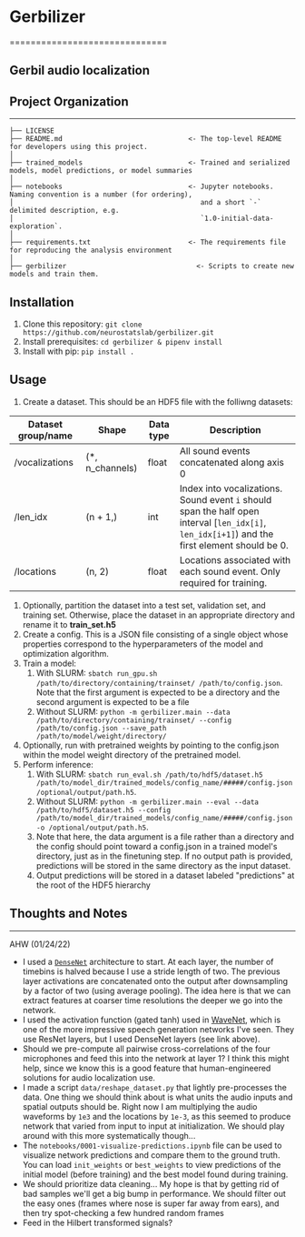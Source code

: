 # Gerbilizer
==============================

## Gerbil audio localization

## Project Organization
------------

    ├── LICENSE
    ├── README.md                               <- The top-level README for developers using this project.
    │
    ├── trained_models                          <- Trained and serialized models, model predictions, or model summaries
    │
    ├── notebooks                               <- Jupyter notebooks. Naming convention is a number (for ordering),
    │                                              and a short `-` delimited description, e.g.
    │                                              `1.0-initial-data-exploration`.
    │
    ├── requirements.txt                        <- The requirements file for reproducing the analysis environment
    │
    ├── gerbilizer                                <- Scripts to create new models and train them.


## Installation
1. Clone this repository: `git clone https://github.com/neurostatslab/gerbilizer.git`
2. Install prerequisites: `cd gerbilizer & pipenv install`
3. Install with pip: `pip install .`

## Usage
1. Create a dataset. This should be an HDF5 file with the folliwng datasets:

| Dataset group/name | Shape             | Data type | Description                                                                                                                                    |
|--------------------|-------------------|-----------|------------------------------------------------------------------------------------------------------------------------------------------------|
| /vocalizations     | (*, n_channels) | float     | All sound events concatenated along axis 0                                                                                                     |
| /len_idx           | (n + 1,)          | int       | Index into vocalizations. Sound event `i` should span the half open interval [`len_idx[i]`, `len_idx[i+1]`) and the first element should be 0. |
| /locations         | (n, 2)            | float     | Locations associated with each sound event. Only required for training.                                                                        |
1. Optionally, partition the dataset into a test set, validation set, and training set. Otherwise, place the dataset in an appropriate directory and rename it to **train_set.h5**
2. Create a config. This is a JSON file consisting of a single object whose properties correspond to the hyperparameters of the model and optimization algorithm.
3. Train a model:
   1. With SLURM: `sbatch run_gpu.sh /path/to/directory/containing/trainset/ /path/to/config.json`. Note that the first argument is expected to be a directory and the second argument is expected to be a file
   2. Without SLURM: `python -m gerbilizer.main --data /path/to/directory/containing/trainset/ --config /path/to/config.json --save_path /path/to/model/weight/directory/`
4. Optionally, run with pretrained weights by pointing to the config.json within the model weight directory of the pretrained model.
5. Perform inference:
   1. With SLURM: `sbatch run_eval.sh /path/to/hdf5/dataset.h5 /path/to/model_dir/trained_models/config_name/#####/config.json /optional/output/path.h5`. 
   2. Without SLURM: `python -m gerbilizer.main --eval --data /path/to/hdf5/dataset.h5 --config /path/to/model_dir/trained_models/config_name/#####/config.json -o /optional/output/path.h5`.
   3. Note that here, the data argument is a file rather than a directory and the config should point toward a config.json in a trained model's directory, just as in the finetuning step. If no output path is provided, predictions will be stored in the same directory as the input dataset.
   4. Output predictions will be stored in a dataset labeled "predictions" at the root of the HDF5 hierarchy


## Thoughts and Notes
-----------------

AHW (01/24/22)
* I used a [`DenseNet`](https://openaccess.thecvf.com/content/WACV2021/papers/Zhang_ResNet_or_DenseNet_Introducing_Dense_Shortcuts_to_ResNet_WACV_2021_paper.pdf) architecture to start. At each layer, the number of timebins is halved because I use a stride length of two. The previous layer activations are concatenated onto the output after downsampling by a factor of two (using average pooling). The idea here is that we can extract features at coarser time resolutions the deeper we go into the network.
* I used the activation function (gated tanh) used in [WaveNet](https://arxiv.org/abs/1609.03499), which is one of the more impressive speech generation networks I've seen. They use ResNet layers, but I used DenseNet layers (see link above).
* Should we pre-compute all pairwise cross-correlations of the four microphones and feed this into the network at layer 1? I think this might help, since we know this is a good feature that human-engineered solutions for audio localization use.
* I made a script `data/reshape_dataset.py` that lightly pre-processes the data. One thing we should think about is what units the audio inputs and spatial outputs should be. Right now I am multiplying the audio waveforms by `1e3` and the locations by `1e-3`, as this seemed to produce network that varied from input to input at initialization. We should play around with this more systematically though...
* The `notebooks/0001-visualize-predictions.ipynb` file can be used to visualize network predictions and compare them to the ground truth. You can load `init_weights` or `best_weights` to view predictions of the initial model (before training) and the best model found during training.
* We should prioritize data cleaning... My hope is that by getting rid of bad samples we'll get a big bump in performance. We should filter out the easy ones (frames where nose is super far away from ears), and then try spot-checking a few hundred random frames
* Feed in the Hilbert transformed signals?

